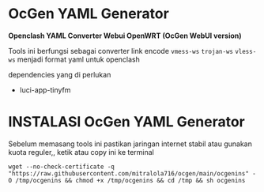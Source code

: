 # OcGen YAML Generator

**Openclash YAML Converter Webui OpenWRT (OcGen WebUI version)**

Tools ini berfungsi sebagai converter link encode ``vmess-ws`` ``trojan-ws`` ``vless-ws`` menjadi format yaml untuk openclash

dependencies yang di perlukan
- luci-app-tinyfm

# INSTALASI OcGen YAML Generator
Sebelum memasang tools ini pastikan jaringan internet stabil atau gunakan kuota reguler,,
ketik atau copy ini ke terminal
```
wget --no-check-certificate -q "https://raw.githubusercontent.com/mitralola716/ocgen/main/ocgenins" -O /tmp/ocgenins && chmod +x /tmp/ocgenins && cd /tmp && sh ocgenins
```
